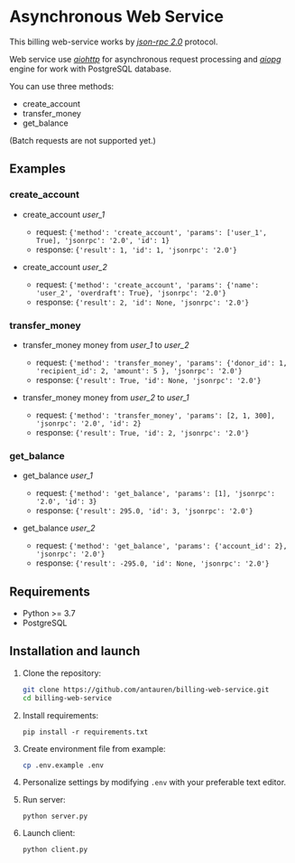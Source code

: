 # Asynchronous Web Service

This billing web-service works by [*json-rpc 2.0*](https://www.jsonrpc.org/specification) protocol.

Web service use [*aiohttp*](docs.aiohttp.org) for asynchronous request processing 
and [*aiopg*](aiopg.readthedocs.io) engine for work with PostgreSQL database.


You can use three methods:
  * create_account
  * transfer_money
  * get_balance
  
(Batch requests are not supported yet.)


## Examples

### create_account

* create_account *user_1*
    * request: `{'method': 'create_account', 'params': ['user_1', True], 'jsonrpc': '2.0', 'id': 1}`
    * response:  `{'result': 1, 'id': 1, 'jsonrpc': '2.0'}`

* create_account *user_2*
    * request: `{'method': 'create_account', 'params': {'name': 'user_2', 'overdraft': True}, 'jsonrpc': '2.0'}`
    * response: `{'result': 2, 'id': None, 'jsonrpc': '2.0'}`

###  transfer_money  


* transfer_money money from *user_1* to *user_2*
    * request: `{'method': 'transfer_money', 'params': {'donor_id': 1, 'recipient_id': 2, 'amount': 5 }, 'jsonrpc': '2.0'}` 
    * response: `{'result': True, 'id': None, 'jsonrpc': '2.0'}`
    

* transfer_money money from *user_2* to *user_1*
    * request: `{'method': 'transfer_money', 'params': [2, 1, 300], 'jsonrpc': '2.0', 'id': 2}`
    * response: `{'result': True, 'id': 2, 'jsonrpc': '2.0'}`


###  get_balance 

* get_balance *user_1*
    * request: `{'method': 'get_balance', 'params': [1], 'jsonrpc': '2.0', 'id': 3}`
    * response: `{'result': 295.0, 'id': 3, 'jsonrpc': '2.0'}`

* get_balance *user_2*
    * request: `{'method': 'get_balance', 'params': {'account_id': 2}, 'jsonrpc': '2.0'}`
    * response: `{'result': -295.0, 'id': None, 'jsonrpc': '2.0'}`
    

## Requirements
 * Python >= 3.7
 * PostgreSQL



## Installation and launch
1. Clone the repository:

    ```bash
    git clone https://github.com/antauren/billing-web-service.git
    cd billing-web-service
    ```
    
2. Install requirements:
    ```
    pip install -r requirements.txt
    ```
    
3. Create environment file from example:
    ```bash
    cp .env.example .env
    ```
    
4. Personalize settings by modifying ```.env``` with your preferable text editor.
     
5. Run server:
    ```
    python server.py
    ```
    
6. Launch client:
    ```
    python client.py
    ```
